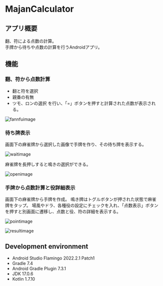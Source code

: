 # MajanCalculator

## アプリ概要
翻、符による点数の計算。  
手牌から待ちや点数の計算を行うAndroidアプリ。  

## 機能

### 翻、符から点数計算

- 翻と符を選択
- 親番の有無
- ツモ、ロンの選択
を行い、「=」ボタンを押すと計算された点数が表示される。

![fannfuimage](https://github.com/17043003/MajanCalculator/assets/35760051/506ad67a-957a-47c6-aadd-b43515eaa4ac)

### 待ち牌表示

画面下の麻雀牌から選択した画像で手牌を作り、その待ち牌を表示する。

![waitimage](https://github.com/17043003/MajanCalculator/assets/35760051/ffba784d-37cf-4da2-97b1-9ff62e8cca74)

麻雀牌を長押しすると鳴きの選択ができる。

![openimage](https://github.com/17043003/MajanCalculator/assets/35760051/aa75c218-e908-459b-9132-88dc5aedb33c)

### 手牌から点数計算と役詳細表示

画面下の麻雀牌から手牌を作成。
鳴き牌はトグルボタンが押された状態で麻雀牌をタップ。
場風やドラ、各種役の設定にチェックを入れ、「点数表示」ボタンを押すと別画面に遷移し、点数と役、符の詳細を表示する。

![pointimage](https://github.com/17043003/MajanCalculator/assets/35760051/d0d5b08c-10f4-4d38-b8bc-7aa59d8506ce)

![resultimage](https://github.com/17043003/MajanCalculator/assets/35760051/27c40c0e-80c2-403a-862e-0f0ba92c4fce)

## Development environment
- Android Studio Flamingo 2022.2.1 Patch1
- Gradle 7.4
- Android Gradle Plugin 7.3.1
- JDK 17.0.6
- Kotlin 1.7.10
